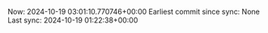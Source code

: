 Now: 2024-10-19 03:01:10.770746+00:00 Earliest commit since sync: None Last sync: 2024-10-19 01:22:38+00:00
